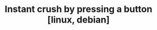 ---
title: 'Instant crush by pressing a button [linux, debian]'
redirect_to:
  - 'https://discuss.pencil2d.org/t/instant-crush-by-pressing-a-button-linux-debian/974'
---